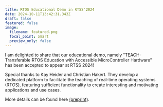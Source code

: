 ```yaml
---
title: RTOS Educational Demo in RTSS'2024
date: 2024-10-11T13:42:31.343Z
draft: false
featured: false
image:
  filename: featured.png
  focal_point: Smart
  preview_only: false
---
```

I﻿ am delighted to share that our educational demo, namely "TEACH: Transferable RTOS Education with Accessible MicroController Hardware" has been accepted to appear at RTSS 2024!

Special thanks to Kay Heider and Christian Hakert. They develop a dedicated platform to facilitate the teaching of real-time operating systems (RTOS), featuring sufficient functionality to create interesting and motivating applications and use cases.

M﻿ore details can be found here [(preprint)](https://surfdrive.surf.nl/files/index.php/s/HD15o6LqUSPp03a).